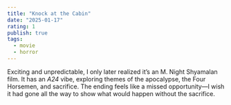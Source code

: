 ```yaml
---
title: "Knock at the Cabin"
date: "2025-01-17"
rating: 1
publish: true
tags:
  - movie
  - horror
---
```


Exciting and unpredictable, I only later realized it’s an M. Night Shyamalan film. It has an _A24_ vibe, exploring themes of the apocalypse, the Four Horsemen, and sacrifice. The ending feels like a missed opportunity—I wish it had gone all the way to show what would happen without the sacrifice.
